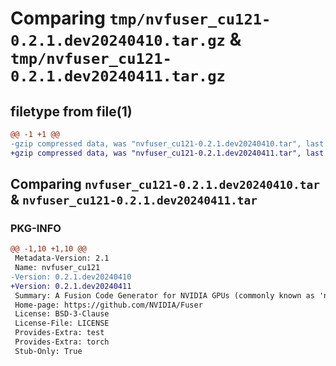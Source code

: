 # Comparing `tmp/nvfuser_cu121-0.2.1.dev20240410.tar.gz` & `tmp/nvfuser_cu121-0.2.1.dev20240411.tar.gz`

## filetype from file(1)

```diff
@@ -1 +1 @@
-gzip compressed data, was "nvfuser_cu121-0.2.1.dev20240410.tar", last modified: Mon Apr  5 07:00:00 1993, max compression
+gzip compressed data, was "nvfuser_cu121-0.2.1.dev20240411.tar", last modified: Mon Apr  5 07:00:00 1993, max compression
```

## Comparing `nvfuser_cu121-0.2.1.dev20240410.tar` & `nvfuser_cu121-0.2.1.dev20240411.tar`

### PKG-INFO

```diff
@@ -1,10 +1,10 @@
 Metadata-Version: 2.1
 Name: nvfuser_cu121
-Version: 0.2.1.dev20240410
+Version: 0.2.1.dev20240411
 Summary: A Fusion Code Generator for NVIDIA GPUs (commonly known as 'nvFuser')
 Home-page: https://github.com/NVIDIA/Fuser
 License: BSD-3-Clause
 License-File: LICENSE
 Provides-Extra: test
 Provides-Extra: torch
 Stub-Only: True
```

